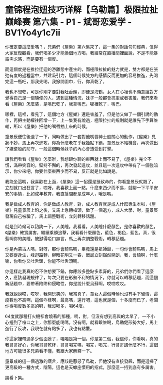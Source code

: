 # 童锦程泡妞技巧详解【乌勒篇】极限拉扯巅峰赛 第六集 - P1 - 斌哥恋爱学 - BV1Yo4y1c7ii

你確定要這麼愛嗎？，兄弟們《屋樂》第六集來了，這一集的對話句句經典，值得大家反復觀看，我們喝多少才能換個地方喝，我經常在直播間裡面說，不是不能暴露需求感，而是要有一個度。

而這個度是在推拉迂迴的游離態中產生的，而極限拉扯的魅力就是，雙方都是在張弛有度的過程當中，共建吸引力，這個時候雙方的感情反而更加的容易推進，先喝完這一瓶吧，那我先喝，我掀開圍巾，行，你真乾了。

我也不想乾，可是你剛才要對我吐舌頭，即便是海鶴，女人在心裡也不願意讓對方覺得自己是一個隨便的人，遇到這種情況，妹子一般都會抗拒或者害羞，我們來看看《屋樂》怎麼裝，是嘴巴乾了，我拿嘴巴，哪裡乾了，嘴巴。

哪裡，這裡，看見了，這個地方《屋樂》還是害羞了，但是他又做了一個引誘的動作，再把主動權往回增一下，上一集我有說過，極限拉扯的規則就是誰先下手算誰輸，所以《屋樂》把他的嘴唇抽上來的時候。

童景辰便往後退了一下，同時做出了一套對他嘴唇紳士般關心的動作，《屋樂》見狀不妙，馬上再次進攻，你為什麼老在乎我幾點下鍋，童景辰不給機會，再次做出了嫌棄般的防守，一般這個時候妹子的內心會遭受到打擊。

讓我們看看《屋樂》怎麼辦，我想跟你聊的東西就上而不易了，《屋樂》完全不慌，滿帶笑容的，堅持不懈的，再次發起進攻，並且這一次進攻中帶有了一個強暗示，你少來吧，你要什麼東西少而不易，反正就是比如說是。

我能坐這嗎，我喜歡在上面，《屋樂》這一招還是挺致命的，你看童景辰就飄了，立刻就口出狂言了，哎呀，我喜歡上面一點，什麼東西少而不易，就聊一下平平安安的事情，比如成年教育，我直播間都是成年人，哦是嗎。

我是做成人教育的，你是做成人教育，對，成人教育就是成人什麼專生本啦，《屋樂》見童景辰上鉤之後，又馬上急轉槍頭，做了一個退方，成人大學，對，童景辰發現自己被騙了，馬上調整戰術，立刻轉移話題。

就是到時候可以諮詢一下，人美瞳，我看看，人美瞳什麼顏色，是你喜歡的顏色，《屋樂》確實厲害，繼續乘勝追擊，我看看什麼顏色，藍色，褐色，藍色，真，很藍啊你的美瞳，被懟得啞口無言，馬上再次調整戰術，轉移話題。

你是內蒙古人嗎，對呀，那你會騎馬嗎，畢竟還是祖師爺，一句你會騎馬嗎，馬上又狹促逢生，峰迴路轉，柳暗花明又一春，戰局立刻豁然開朗，我，會騎啊，什麼嘛，你看你又吐舌頭，你能不吐舌頭嗎。

你這樣走我真的忍不住想要下鍋，你應該多整點多素膏的，兄弟們你們看了這麼久，應該發現規律了，每次只要在形勢不利的情況下，你就可以轉移話題，而這個新話題中，要帶著陷阱和侵略性，你是說什麼烏蘇啊，哎哎哎哎。

我就說說哎，哎呀，我開玩笑的，我當真了，童女人這個時候也沒有手下留情，這度數也不高啊，這個咋樣啊，最高嗎，還行吧，這也就是個，十多度而已了，老闆你得喝度數多高的呀，我沒喝多，喝64度。

64度就那種打火機都會燒著的那種，嗎，對，但沒有想到高興的太早了，一不小心撞到了槍口之上，你那麼能喝嗎，沒有啊，就看跟誰喝，烏勒健形勢大好，馬上進行了反攻，我現在就有點多了，我也有點暈。

你這家裡帶過多少個面膜了，嘎嘎是第一個，你是第二個，我信你，你看啊，真的我哥哥好心，你我哥哥乾杯，哥哥喝完嗎，喝完，喝完，行哥哥講什麼不行，這個地方可能很多兄弟看不懂，我跟大家解釋一下。

童景成的這一個過激的謊言，應該是惹怒了烏勒，但他沒有直接發飆，而是選擇了更高級的一種方式，陰陽，這也是天蠍座慣用的招式，那麼這一招到底有多厲害。

請看下集。